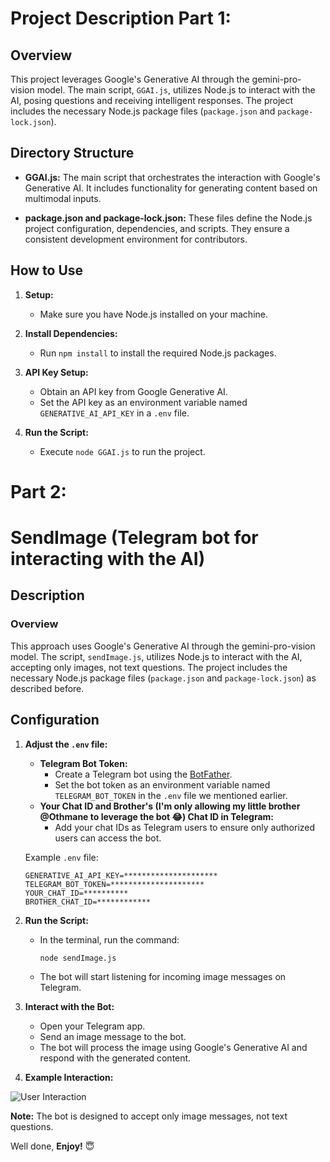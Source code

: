 # Project Description Part 1:

## Overview

This project leverages Google's Generative AI through the gemini-pro-vision model. The main script, `GGAI.js`, utilizes Node.js to interact with the AI, posing questions and receiving intelligent responses. The project includes the necessary Node.js package files (`package.json` and `package-lock.json`).

## Directory Structure

- **GGAI.js:**
  The main script that orchestrates the interaction with Google's Generative AI. It includes functionality for generating content based on multimodal inputs.

- **package.json and package-lock.json:**
  These files define the Node.js project configuration, dependencies, and scripts. They ensure a consistent development environment for contributors.

## How to Use

1. **Setup:**
   - Make sure you have Node.js installed on your machine.

2. **Install Dependencies:**
   - Run `npm install` to install the required Node.js packages.

3. **API Key Setup:**
   - Obtain an API key from Google Generative AI.
   - Set the API key as an environment variable named `GENERATIVE_AI_API_KEY` in a `.env` file.

4. **Run the Script:**
   - Execute `node GGAI.js` to run the project.

# Part 2:
# SendImage (Telegram bot for interacting with the AI)
## Description

### Overview

This approach uses Google's Generative AI through the gemini-pro-vision model. The script, `sendImage.js`, utilizes Node.js to interact with the AI, accepting only images, not text questions. The project includes the necessary Node.js package files (`package.json` and `package-lock.json`) as described before.

## Configuration

1. **Adjust the `.env` file:**
   - **Telegram Bot Token:**
     - Create a Telegram bot using the [BotFather](https://core.telegram.org/bots#botfather).
     - Set the bot token as an environment variable named `TELEGRAM_BOT_TOKEN` in the `.env` file we mentioned earlier.
   - **Your Chat ID and Brother's (I'm only allowing my little brother @Othmane to leverage the bot 😂) Chat ID in Telegram:**
     - Add your chat IDs as Telegram users to ensure only authorized users can access the bot.

   Example `.env` file:
   ```env
   GENERATIVE_AI_API_KEY=*********************
   TELEGRAM_BOT_TOKEN=*********************
   YOUR_CHAT_ID=**********
   BROTHER_CHAT_ID=************
2. **Run the Script:**
   - In the terminal, run the command:
     ```bash
     node sendImage.js
     ```
   - The bot will start listening for incoming image messages on Telegram.

3. **Interact with the Bot:**
   - Open your Telegram app.
   - Send an image message to the bot.
   - The bot will process the image using Google's Generative AI and respond with the generated content.


4. **Example Interaction:**

![User Interaction](examples/conversation.png)  

**Note:** The bot is designed to accept only image messages, not text questions.

Well done, **Enjoy!** 😇
